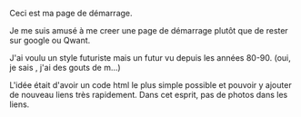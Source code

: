 Ceci est ma page de démarrage.

Je me suis amusé à me creer une page de démarrage plutôt que de rester sur google ou Qwant.

J'ai voulu un style futuriste mais un futur vu depuis les années 80-90. (oui, je sais , j'ai des gouts de m...)

L'idée était d'avoir un code html le plus simple possible et pouvoir y ajouter de nouveau liens très rapidement.
Dans cet esprit, pas de photos dans les liens.
